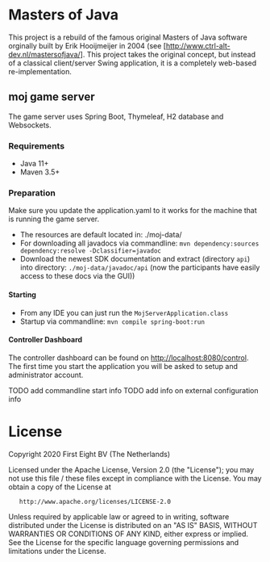 # Masters of Java

This project is a rebuild of the famous original Masters of Java software orginally built by Erik Hooijmeijer 
in 2004 (see [http://www.ctrl-alt-dev.nl/mastersofjava/]. This project takes the original concept, but instead 
of a classical client/server Swing application, it is a completely web-based re-implementation.

## moj game server

The game server uses Spring Boot, Thymeleaf, H2 database and Websockets.

### Requirements

- Java 11+
- Maven 3.5+

### Preparation

Make sure you update the application.yaml to it works for the machine that is running the game server.  
- The resources are default located in: ./moj-data/
- For downloading all javadocs via commandline: `mvn dependency:sources dependency:resolve -Dclassifier=javadoc`
- Download the newest SDK documentation and extract (directory `api`) into directory: `./moj-data/javadoc/api` (now the participants have easily access to these docs via the GUI))

#### Starting
- From any IDE you can just run the `MojServerApplication.class`
- Startup via commandline: `mvn compile spring-boot:run`

#### Controller Dashboard

The controller dashboard can be found on [http://localhost:8080/control](http://localhost:8080/control). The first time
you start the application you will be asked to setup and administrator account. 

TODO add commandline start info
TODO add info on external configuration info


# License

   Copyright 2020 First Eight BV (The Netherlands)

   Licensed under the Apache License, Version 2.0 (the "License");
   you may not use this file / these files except in compliance with the License.
   You may obtain a copy of the License at

       http://www.apache.org/licenses/LICENSE-2.0

   Unless required by applicable law or agreed to in writing, software
   distributed under the License is distributed on an "AS IS" BASIS,
   WITHOUT WARRANTIES OR CONDITIONS OF ANY KIND, either express or implied.
   See the License for the specific language governing permissions and
   limitations under the License.


